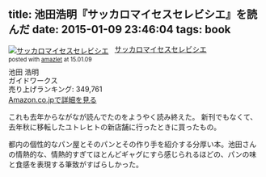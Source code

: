 title: 池田浩明『サッカロマイセスセレビシエ』を読んだ
date: 2015-01-09 23:46:04
tags: book
---

<div class="amazlet-box" style="margin-bottom:0px;"><div class="amazlet-image" style="float:left;margin:0px 12px 1px 0px;"><a href="http://www.amazon.co.jp/exec/obidos/ASIN/4906936687/dotimpact-22/ref=nosim/" name="amazletlink" target="_blank"><img src="http://ecx.images-amazon.com/images/I/51ZA2xfrCGL._SL160_.jpg" alt="サッカロマイセスセレビシエ" style="border: none;" /></a></div><div class="amazlet-info" style="line-height:120%; margin-bottom: 10px"><div class="amazlet-name" style="margin-bottom:10px;line-height:120%"><a href="http://www.amazon.co.jp/exec/obidos/ASIN/4906936687/dotimpact-22/ref=nosim/" name="amazletlink" target="_blank">サッカロマイセスセレビシエ</a><div class="amazlet-powered-date" style="font-size:80%;margin-top:5px;line-height:120%">posted with <a href="http://www.amazlet.com/" title="amazlet" target="_blank">amazlet</a> at 15.01.09</div></div><div class="amazlet-detail">池田 浩明 <br />ガイドワークス <br />売り上げランキング: 349,761<br /></div><div class="amazlet-sub-info" style="float: left;"><div class="amazlet-link" style="margin-top: 5px"><a href="http://www.amazon.co.jp/exec/obidos/ASIN/4906936687/dotimpact-22/ref=nosim/" name="amazletlink" target="_blank">Amazon.co.jpで詳細を見る</a></div></div></div><div class="amazlet-footer" style="clear: left"></div></div>

これも去年からながなが読んでたのをようやく読み終えた。 新刊でもなくて、去年秋に移転したユトレヒトの新店舗に行ったときに買ったもの。

都内の個性的なパン屋とそのパンとその作り手を紹介する分厚い本。池田さんの情熱的な、情熱的すぎてほとんどギャグにすら感じられるほどの、パンの味と食感を表現する筆致がすばらしかった。